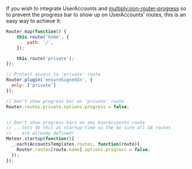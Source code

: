 If you wish to integrate UserAccounts and [multiply:iron-router-progress](https://atmospherejs.com/multiply/iron-router-progress)
so to prevent the progress bar to show up on UserAccounts' routes, this is an easy way to achieve it:

```javascript
Router.map(function() {
    this.route('home', {
        path: '/',
    });

    this.route('private');
});

// Protect access to 'private' route
Router.plugin('ensureSignedIn', {
  only: ['private']
});

// Don't show progress bar on 'private' route
Router.routes.private.options.progress = false;


// Don't show progress bars on any UserAccounts route
// ...lets do this at startup-time so the be sure all UA routes
//    are already defined!
Meteor.startup(function(){
  _.each(AccountsTemplates.routes, function(route){
    Router.routes[route.name].options.progress = false;
  });
});
```
